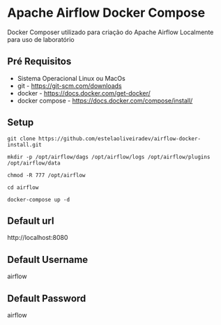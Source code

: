 # Apache Airflow Docker Compose
Docker Composer utilizado para criação do Apache Airflow Localmente para uso de laboratório 


## Pré Requisitos
- Sistema Operacional Linux ou MacOs
- git               - https://git-scm.com/downloads
- docker            - https://docs.docker.com/get-docker/
- docker compose    - https://docs.docker.com/compose/install/

## Setup
```
git clone https://github.com/estelaoliveiradev/airflow-docker-install.git
```
```
mkdir -p /opt/airflow/dags /opt/airflow/logs /opt/airflow/plugins /opt/airflow/data

chmod -R 777 /opt/airflow
```
```
cd airflow
```
```
docker-compose up -d
```
## Default url
http://localhost:8080

## Default Username
airflow

## Default Password
airflow
